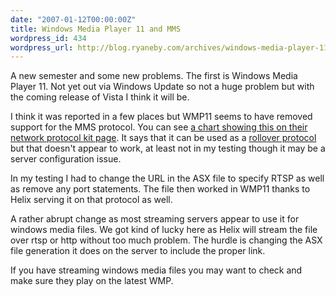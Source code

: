 ```yaml
---
date: "2007-01-12T00:00:00Z"
title: Windows Media Player 11 and MMS
wordpress_id: 434
wordpress_url: http://blog.ryaneby.com/archives/windows-media-player-11-and-mms/
---
```

A new semester and some new problems. The first is Windows Media Player 11. Not yet out via Windows Update so not a huge problem but with the coming release of Vista I think it will be.

I think it was reported in a few places but WMP11 seems to have removed support for the MMS protocol. You can see <a href="http://www.microsoft.com/windows/windowsmedia/licensing/netprokit.aspx">a chart showing this on their network protocol kit page</a>. It says that it can be used as a <a href="http://msdn2.microsoft.com/en-gb/library/aa390673.aspx">rollover protocol</a> but that doesn't appear to work, at least not in my testing though it may be a server configuration issue. 

In my testing I had to change the URL in the ASX file to specify RTSP as well as remove any port statements. The file then worked in WMP11 thanks to Helix serving it on that protocol as well.

A rather abrupt change as most streaming servers appear to use it for windows media files. We got kind of lucky here as Helix will stream the file over rtsp or http without too much problem. The hurdle is changing the ASX file generation it does on the server to include the proper link.

If you have streaming windows media files you may want to check and make sure they play on the latest WMP. 
